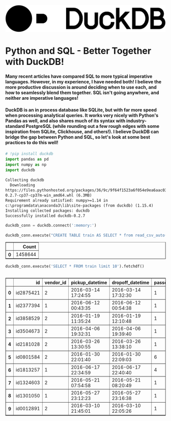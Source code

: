 ![image.png](/images/att_00000.png)
# Python and SQL - Better Together with DuckDB!

#### Many recent articles have compared SQL to more typical imperative languages. However, in my experience, I have needed both! I believe the more productive discussion is around deciding when to use each, and how to seamlessly blend them together. SQL isn't going anywhere, and neither are imperative languages!

#### DuckDB is an in process database like SQLite, but with far more speed when processing analytical queries. It works very nicely with Python's Pandas as well, and also shares much of its syntax with industry-standard PostgreSQL (while rounding out a few rough edges with some inspiration from SQLite, Clickhouse, and others!). I believe DuckDB can bridge the gap between Python and SQL, so let's look at some best practices to do this well!

```python
# !pip install duckdb
import pandas as pd
import numpy as np
import duckdb
```

    Collecting duckdb
      Downloading https://files.pythonhosted.org/packages/36/9c/9f64f1523a6f054e9ea6aac033916fb3b3f3199c84cd1d8991d41893e6ab/duckdb-0.2.7-cp37-cp37m-win_amd64.whl (6.3MB)
    Requirement already satisfied: numpy>=1.14 in c:\programdata\anaconda3\lib\site-packages (from duckdb) (1.15.4)
    Installing collected packages: duckdb
    Successfully installed duckdb-0.2.7
    

```python
duckdb_conn = duckdb.connect(':memory:')
```

```python
duckdb_conn.execute("CREATE TABLE train AS SELECT * from read_csv_auto('C:\\Users\\Alex\\Documents\\Python Scripts\\nyc-taxi-trip-duration\\train\\train.csv')").fetchdf()

```




<div>
<style scoped>
    .dataframe tbody tr th:only-of-type {
        vertical-align: middle;
    }

    .dataframe tbody tr th {
        vertical-align: top;
    }

    .dataframe thead th {
        text-align: right;
    }
</style>
<table border="1" class="dataframe">
  <thead>
    <tr style="text-align: right;">
      <th></th>
      <th>Count</th>
    </tr>
  </thead>
  <tbody>
    <tr>
      <th>0</th>
      <td>1458644</td>
    </tr>
  </tbody>
</table>
</div>



```python
duckdb_conn.execute('SELECT * FROM train limit 10').fetchdf()
```




<div style="overflow:scroll">
<style scoped>
    .dataframe tbody tr th:only-of-type {
        vertical-align: middle;
    }

    .dataframe tbody tr th {
        vertical-align: top;
    }

    .dataframe thead th {
        text-align: right;
    }
</style>
<table border="1" class="dataframe">
  <thead>
    <tr style="text-align: right;">
      <th></th>
      <th>id</th>
      <th>vendor_id</th>
      <th>pickup_datetime</th>
      <th>dropoff_datetime</th>
      <th>passenger_count</th>
      <th>pickup_longitude</th>
      <th>pickup_latitude</th>
      <th>dropoff_longitude</th>
      <th>dropoff_latitude</th>
      <th>store_and_fwd_flag</th>
      <th>trip_duration</th>
    </tr>
  </thead>
  <tbody>
    <tr>
      <th>0</th>
      <td>id2875421</td>
      <td>2</td>
      <td>2016-03-14 17:24:55</td>
      <td>2016-03-14 17:32:30</td>
      <td>1</td>
      <td>-73.982155</td>
      <td>40.767937</td>
      <td>-73.964630</td>
      <td>40.765602</td>
      <td>N</td>
      <td>455</td>
    </tr>
    <tr>
      <th>1</th>
      <td>id2377394</td>
      <td>1</td>
      <td>2016-06-12 00:43:35</td>
      <td>2016-06-12 00:54:38</td>
      <td>1</td>
      <td>-73.980415</td>
      <td>40.738564</td>
      <td>-73.999481</td>
      <td>40.731152</td>
      <td>N</td>
      <td>663</td>
    </tr>
    <tr>
      <th>2</th>
      <td>id3858529</td>
      <td>2</td>
      <td>2016-01-19 11:35:24</td>
      <td>2016-01-19 12:10:48</td>
      <td>1</td>
      <td>-73.979027</td>
      <td>40.763939</td>
      <td>-74.005333</td>
      <td>40.710087</td>
      <td>N</td>
      <td>2124</td>
    </tr>
    <tr>
      <th>3</th>
      <td>id3504673</td>
      <td>2</td>
      <td>2016-04-06 19:32:31</td>
      <td>2016-04-06 19:39:40</td>
      <td>1</td>
      <td>-74.010040</td>
      <td>40.719971</td>
      <td>-74.012268</td>
      <td>40.706718</td>
      <td>N</td>
      <td>429</td>
    </tr>
    <tr>
      <th>4</th>
      <td>id2181028</td>
      <td>2</td>
      <td>2016-03-26 13:30:55</td>
      <td>2016-03-26 13:38:10</td>
      <td>1</td>
      <td>-73.973053</td>
      <td>40.793209</td>
      <td>-73.972923</td>
      <td>40.782520</td>
      <td>N</td>
      <td>435</td>
    </tr>
    <tr>
      <th>5</th>
      <td>id0801584</td>
      <td>2</td>
      <td>2016-01-30 22:01:40</td>
      <td>2016-01-30 22:09:03</td>
      <td>6</td>
      <td>-73.982857</td>
      <td>40.742195</td>
      <td>-73.992081</td>
      <td>40.749184</td>
      <td>N</td>
      <td>443</td>
    </tr>
    <tr>
      <th>6</th>
      <td>id1813257</td>
      <td>1</td>
      <td>2016-06-17 22:34:59</td>
      <td>2016-06-17 22:40:40</td>
      <td>4</td>
      <td>-73.969017</td>
      <td>40.757839</td>
      <td>-73.957405</td>
      <td>40.765896</td>
      <td>N</td>
      <td>341</td>
    </tr>
    <tr>
      <th>7</th>
      <td>id1324603</td>
      <td>2</td>
      <td>2016-05-21 07:54:58</td>
      <td>2016-05-21 08:20:49</td>
      <td>1</td>
      <td>-73.969276</td>
      <td>40.797779</td>
      <td>-73.922470</td>
      <td>40.760559</td>
      <td>N</td>
      <td>1551</td>
    </tr>
    <tr>
      <th>8</th>
      <td>id1301050</td>
      <td>1</td>
      <td>2016-05-27 23:12:23</td>
      <td>2016-05-27 23:16:38</td>
      <td>1</td>
      <td>-73.999481</td>
      <td>40.738400</td>
      <td>-73.985786</td>
      <td>40.732815</td>
      <td>N</td>
      <td>255</td>
    </tr>
    <tr>
      <th>9</th>
      <td>id0012891</td>
      <td>2</td>
      <td>2016-03-10 21:45:01</td>
      <td>2016-03-10 22:05:26</td>
      <td>1</td>
      <td>-73.981049</td>
      <td>40.744339</td>
      <td>-73.973000</td>
      <td>40.789989</td>
      <td>N</td>
      <td>1225</td>
    </tr>
  </tbody>
</table>
</div>


